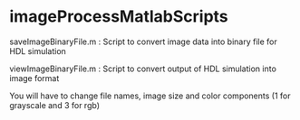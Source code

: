 # imageProcessMatlabScripts

saveImageBinaryFile.m : Script to convert image data into binary file for HDL simulation

viewImageBinaryFile.m : Script to convert output of HDL simulation into image format

You will have to change file names, image size and color components (1 for grayscale and 3 for rgb)
